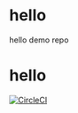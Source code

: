 # hello
hello demo repo
# hello

[![CircleCI](https://circleci.com/bb/fairozaamira/hello.svg?style=svg)](https://circleci.com/bb/fairozaamira/hello)